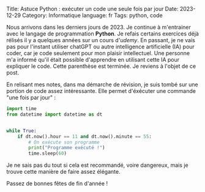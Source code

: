 Title: Astuce Python : exécuter un code une seule fois par jour
Date: 2023-12-29
Category: Informatique
language: fr
Tags: python, code

Nous arrivons dans les derniers jours de 2023. Je continue à m'entrainer 
avec le langage de programmation **Python**. Je refais certains exercices 
déjà rélisés il y a quelques années sur un cours d'*udemy*. En passant, je 
ne vais pas pour l'instant utiliser chatGPT ou autre intelligence 
artificielle (IA) pour coder, car je code seulement pour mon plaisir 
intellectuel.
Une personne m'a informé qu'il était possible d'apprendre en utilisant cette 
IA pour expliquer le code. Cette parenthèse est terminée. Je reviens à 
l'objet de ce post.

En relisant mes notes, dans ma démarche de révision, je suis tombé sur une 
portion de code assez intéressante. Elle permet d'éxécuter une commande "une 
fois par jour" :

```python
import time
from datetime import datetime as dt


while True:
    if dt.now().hour == 11 and dt.now().minute == 55:
        # On exécute son programme
        print("Programme exécuté !")
        time.sleep(60)
```

Je ne sais pas du tout si cela est recommandé, voire dangereux, mais je 
trouve cette manière de faire assez élégante.

Passez de bonnes fêtes de fin d'année !